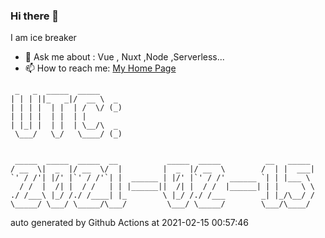 ### Hi there 👋

I am ice breaker

- 💬 Ask me about : Vue , Nuxt ,Node ,Serverless...
- 📫 How to reach me: [My Home Page](https://icebreaker.top/)

```
 _   _  _____  _____     
| | | ||_   _|/  __ \  _ 
| | | |  | |  | /  \/ (_)
| | | |  | |  | |        
| |_| |  | |  | \__/\  _ 
 \___/   \_/   \____/ (_)
                         
                         
 _____  _____  _____  __           _____  _____          __   _____ 
/ __  \|  _  |/ __  \/  |         |  _  |/ __  \        /  | |  ___|
`' / /'| |/' |`' / /'`| |  ______ | |/' |`' / /' ______ `| | |___ \ 
  / /  |  /| |  / /   | | |______||  /| |  / /  |______| | |     \ \
./ /___\ |_/ /./ /____| |_        \ |_/ /./ /___        _| |_/\__/ /
\_____/ \___/ \_____/\___/         \___/ \_____/        \___/\____/
```

auto generated by Github Actions at 2021-02-15 00:57:46
